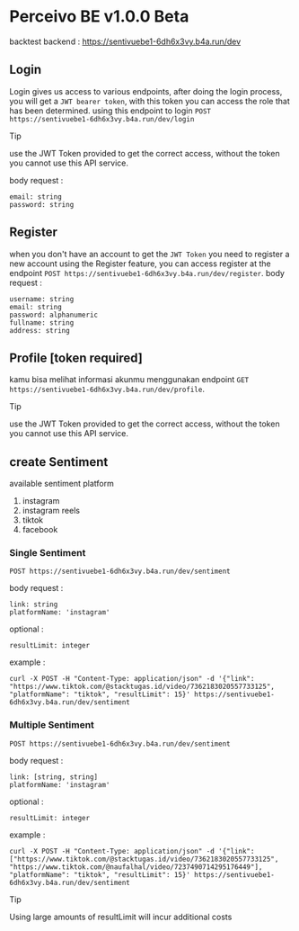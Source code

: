 # Perceivo BE v1.0.0 Beta
backtest backend : https://sentivuebe1-6dh6x3vy.b4a.run/dev

## Login
Login gives us access to various endpoints, after doing the login process, you will get a ```JWT bearer token```, with this token you can access the role that has been determined. using this endpoint to login
```POST https://sentivuebe1-6dh6x3vy.b4a.run/dev/login```

> [!TIP]
> use the JWT Token provided to get the correct access, without the token you cannot use this API service.

body request :
```
email: string
password: string
```

## Register
when you don't have an account to get the ```JWT Token``` you need to register a new account using the Register feature, you can access register at the endpoint ```POST https://sentivuebe1-6dh6x3vy.b4a.run/dev/register```.
body request :
```
username: string
email: string
password: alphanumeric
fullname: string
address: string
```

## Profile [token required]
kamu bisa melihat informasi akunmu menggunakan endpoint ```GET https://sentivuebe1-6dh6x3vy.b4a.run/dev/profile```.

> [!TIP]
> use the JWT Token provided to get the correct access, without the token you cannot use this API service.

## create Sentiment
available sentiment platform
1. instagram
2. instagram reels
3. tiktok
4. facebook

### Single Sentiment
```
POST https://sentivuebe1-6dh6x3vy.b4a.run/dev/sentiment
```
body request :
```
link: string
platformName: 'instagram'
```
optional :
```
resultLimit: integer
```
example :
```
curl -X POST -H "Content-Type: application/json" -d '{"link": "https://www.tiktok.com/@stacktugas.id/video/7362183020557733125", "platformName": "tiktok", "resultLimit": 15}' https://sentivuebe1-6dh6x3vy.b4a.run/dev/sentiment
```

### Multiple Sentiment
```
POST https://sentivuebe1-6dh6x3vy.b4a.run/dev/sentiment
```

body request :
```
link: [string, string]
platformName: 'instagram'
```
optional :
```
resultLimit: integer
```
example :
```
curl -X POST -H "Content-Type: application/json" -d '{"link": ["https://www.tiktok.com/@stacktugas.id/video/7362183020557733125", "https://www.tiktok.com/@naufalhal/video/7237490714295176449"], "platformName": "tiktok", "resultLimit": 15}' https://sentivuebe1-6dh6x3vy.b4a.run/dev/sentiment
```

> [!TIP]
> Using large amounts of resultLimit will incur additional costs
